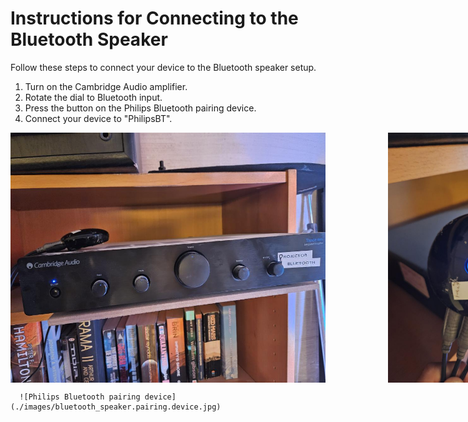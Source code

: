 # Instructions for Connecting to the Bluetooth Speaker

Follow these steps to connect your device to the Bluetooth speaker setup. 

1. Turn on the Cambridge Audio amplifier.
2. Rotate the dial to Bluetooth input.  
3. Press the button on the Philips Bluetooth pairing device.  
4. Connect your device to "PhilipsBT".

<div style="display: flex; align-items: center;">
   <img src="./images/bluetooth_speaker.cambridge.jpg" alt="Cambridge Audio amplifier" height="400" style="margin-right: 100px;">
   <img src="./images/bluetooth_speaker.pairing.device.jpg" alt="Philips Bluetooth pairing device" height="400">
 </div>




<div style="display: flex; align-items: center;">
   <div style="height:400px; margin-right: 100px;>
      
      ![Cambridge Audio amplifier](./images/bluetooth_speaker.cambridge.jpg)
   </div>
   
   <div style="height:400px; margin-right: 100px;>
      
      ![Philips Bluetooth pairing device](./images/bluetooth_speaker.pairing.device.jpg)
   </div>
 </div>
